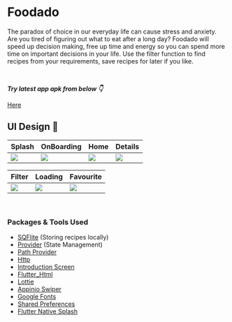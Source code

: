# Foodado

The paradox of choice in our everyday life can cause stress and anxiety. Are you tired of figuring out what to eat after a long day? Foodado will speed up decision making, free up time and energy so you can spend more time on important decisions in your life. Use the filter function to find recipes from your requirements, save recipes for later if you like.


<br />

***Try latest app apk from below 👇***

[Here](https://github.com/mdzihad89/lets_sketch/releases/download/v1.0.0/LetsSketch.apk)


## UI Design 🎨

Splash | OnBoarding | Home | Details 
--- | --- | --- | --
![](https://user-images.githubusercontent.com/83513508/203155052-b9a39e90-7923-40c9-ac78-b38b16534f26.jpg) | ![](https://user-images.githubusercontent.com/83513508/203155524-b1370270-768a-402f-8c8a-277e427a66a2.jpg) | ![](https://user-images.githubusercontent.com/83513508/203155822-2f9b8411-decf-4271-abdc-5be50b41fa07.jpg) | ![](https://user-images.githubusercontent.com/83513508/203155966-28ad5935-ec31-4dce-bb1a-2acf18789ba2.jpg)


Filter | Loading | Favourite
--- | --- | --
![](https://user-images.githubusercontent.com/83513508/203157654-a992fb4c-c698-45f0-aeb5-a3c80047a5ad.jpg) | ![](https://user-images.githubusercontent.com/83513508/203158437-299ba173-67e2-43e5-ac17-e67ec3eea207.jpg) | ![](https://user-images.githubusercontent.com/83513508/203158503-72ef3b9f-adea-4995-93d9-5d1187bb6f73.jpg)


<br />


### Packages & Tools Used

* [SQFlite](https://pub.dev/packages/sqflite) (Storing recipes locally)
* [Provider](https://pub.dev/packages/provider) (State Management)
* [Path Provider](https://pub.dev/packages/path_provider)
* [Http](https://pub.dev/packages/http)
* [Introduction Screen](https://pub.dev/packages/introduction_screen)
* [Flutter_Html](https://pub.dev/packages/flutter_html)
* [Lottie](https://pub.dev/packages/lottie)
* [Appinio Swiper](https://pub.dev/packages/appinio_swiper)
* [Google Fonts](https://pub.dev/packages/google_fonts)
* [Shared Preferences]()
* [Flutter Native Splash]()
